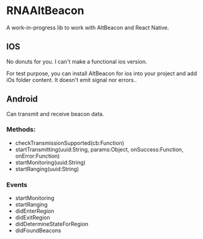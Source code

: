 # RNAAltBeacon

A work-in-progress lib to work with AltBeacon and React Native.

## IOS

No donuts for you. I can't make a functional ios version.

For test purpose, you can install AltBeacon for ios into your project and add iOs folder content.
It doesn't emit signal nor errors..

## Android

Can transmit and receive beacon data.

### Methods:

- checkTransmissionSupported(cb:Function)
- startTransmitting(uuid:String, params:Object, onSuccess:Function, onError:Function)
- startMonitoring(uuid:String)
- startRanging(uuid:String)

### Events

- startMonitoring
- startRanging
- didEnterRegion
- didExitRegion
- didDetermineStateForRegion
- didFoundBeacons
